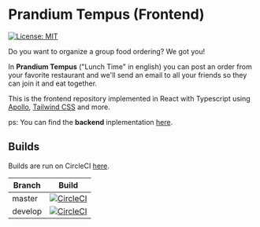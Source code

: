 # Prandium Tempus (Frontend)

[![License: MIT](https://img.shields.io/badge/License-MIT-green.svg)](https://opensource.org/licenses/MIT)

Do you want to organize a group food ordering? We got you!

In **Prandium Tempus** ("Lunch Time" in english) you can post an order from your favorite restaurant and we'll send an email to all your friends so they can join it and eat together.

This is the frontend repository implemented in React with Typescript using [Apollo](https://www.apollographql.com/), [Tailwind CSS](https://tailwindcss.com/) and more.

ps: You can find the **backend** inplementation [here](https://github.com/felipeap92/prandium-tempus-backend).

## Builds

Builds are run on CircleCI [here](https://circleci.com/gh/oliveiraeloi/prandium-tempus-frontend).

| Branch | Build |
|---------|-------------------------------------------------------------------------------------------------------------------------------------------------------------------------------|
| master | [![CircleCI](https://circleci.com/gh/oliveiraeloi/prandium-tempus-frontend/tree/master.svg?style=svg)](https://circleci.com/gh/oliveiraeloi/prandium-tempus-frontend/tree/master) |
| develop | [![CircleCI](https://circleci.com/gh/oliveiraeloi/prandium-tempus-frontend/tree/develop.svg?style=svg)](https://circleci.com/gh/oliveiraeloi/prandium-tempus-frontend/tree/develop) |